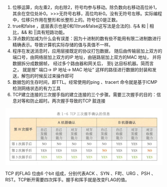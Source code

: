 1. 位移运算，向左乘2，向右除2，符号均参与移动。除负数向右移动高位补1，其余在空位处补0。>>>无符号右移，高位均补0。没有无符号左移。实际编程中，位移只作用在整形和长整形上的。符号位0是正数。
2. true和false ，底层表示也是0和1(true&false这写法是合法的). 与& 和 | 相比，&& 和 ||具有短路功能。  
3. 浮点数的加减为什么会有误差：因为十进制的数有些不能用有限二进制数进行精确表示。导致计算机实际存储的值与真值不一样。
4. 程序在发送消息时，应用层接既定的协议打包数据， 随后由传输层加上双方的端口号，由网络层加上双方的IP 地址，由链路层加上双方的MAC 地址， 并将数据拆分成数据帧， 经过多个路由器和网关后， 至lj 达目标机器。简而言之， 就是按“ 端口→ IP 地址→ MAC 地址” 这样的路径进行数据的封装和发送，解包的时候反过来操作即可
5. 数据包的生存时间，即TTL。经常使用的ping 、tracert 命令就是基于ICMP 检测网络状态的有力工具
6. TCP建立连接的三次握手指的建立连接的三个步骤。需要三次握手的目的：信息对等和防止超时。两次握手导致的TCP 脏连接

![](./img/a.png)

TCP 的FLAG 位由6 个bit 组成，分别代表ACK 、SYN 、F町、URG 、PSH 、RST。TCP断开需要四次挥手。握手和挥手就是改变FLAG的值。